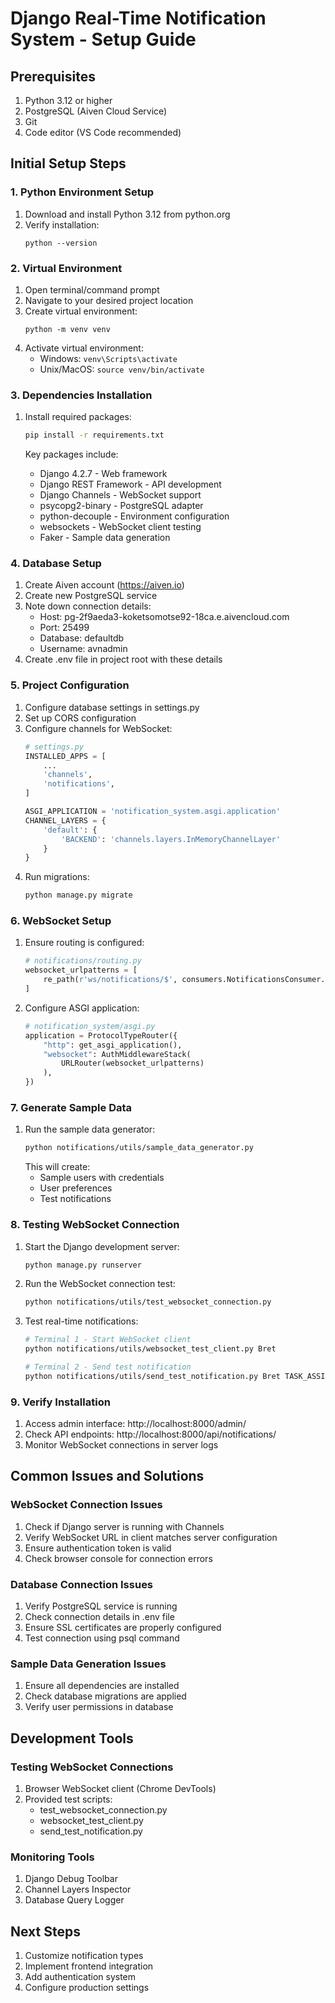# Django Real-Time Notification System - Setup Guide

## Prerequisites
1. Python 3.12 or higher
2. PostgreSQL (Aiven Cloud Service)
3. Git
4. Code editor (VS Code recommended)

## Initial Setup Steps

### 1. Python Environment Setup
1. Download and install Python 3.12 from python.org
2. Verify installation:
   ```
   python --version
   ```

### 2. Virtual Environment
1. Open terminal/command prompt
2. Navigate to your desired project location
3. Create virtual environment:
   ```
   python -m venv venv
   ```
4. Activate virtual environment:
   - Windows: `venv\Scripts\activate`
   - Unix/MacOS: `source venv/bin/activate`

### 3. Dependencies Installation
1. Install required packages:
   ```bash
   pip install -r requirements.txt
   ```
   
   Key packages include:
   - Django 4.2.7 - Web framework
   - Django REST Framework - API development
   - Django Channels - WebSocket support
   - psycopg2-binary - PostgreSQL adapter
   - python-decouple - Environment configuration
   - websockets - WebSocket client testing
   - Faker - Sample data generation

### 4. Database Setup
1. Create Aiven account (https://aiven.io)
2. Create new PostgreSQL service
3. Note down connection details:
   - Host: pg-2f9aeda3-koketsomotse92-18ca.e.aivencloud.com
   - Port: 25499
   - Database: defaultdb
   - Username: avnadmin
4. Create .env file in project root with these details

### 5. Project Configuration
1. Configure database settings in settings.py
2. Set up CORS configuration
3. Configure channels for WebSocket:
   ```python
   # settings.py
   INSTALLED_APPS = [
       ...
       'channels',
       'notifications',
   ]

   ASGI_APPLICATION = 'notification_system.asgi.application'
   CHANNEL_LAYERS = {
       'default': {
           'BACKEND': 'channels.layers.InMemoryChannelLayer'
       }
   }
   ```
4. Run migrations:
   ```bash
   python manage.py migrate
   ```

### 6. WebSocket Setup
1. Ensure routing is configured:
   ```python
   # notifications/routing.py
   websocket_urlpatterns = [
       re_path(r'ws/notifications/$', consumers.NotificationsConsumer.as_asgi()),
   ]
   ```

2. Configure ASGI application:
   ```python
   # notification_system/asgi.py
   application = ProtocolTypeRouter({
       "http": get_asgi_application(),
       "websocket": AuthMiddlewareStack(
           URLRouter(websocket_urlpatterns)
       ),
   })
   ```

### 7. Generate Sample Data
1. Run the sample data generator:
   ```bash
   python notifications/utils/sample_data_generator.py
   ```
   This will create:
   - Sample users with credentials
   - User preferences
   - Test notifications

### 8. Testing WebSocket Connection
1. Start the Django development server:
   ```bash
   python manage.py runserver
   ```

2. Run the WebSocket connection test:
   ```bash
   python notifications/utils/test_websocket_connection.py
   ```

3. Test real-time notifications:
   ```bash
   # Terminal 1 - Start WebSocket client
   python notifications/utils/websocket_test_client.py Bret

   # Terminal 2 - Send test notification
   python notifications/utils/send_test_notification.py Bret TASK_ASSIGNED
   ```

### 9. Verify Installation
1. Access admin interface: http://localhost:8000/admin/
2. Check API endpoints: http://localhost:8000/api/notifications/
3. Monitor WebSocket connections in server logs

## Common Issues and Solutions

### WebSocket Connection Issues
1. Check if Django server is running with Channels
2. Verify WebSocket URL in client matches server configuration
3. Ensure authentication token is valid
4. Check browser console for connection errors

### Database Connection Issues
1. Verify PostgreSQL service is running
2. Check connection details in .env file
3. Ensure SSL certificates are properly configured
4. Test connection using psql command

### Sample Data Generation Issues
1. Ensure all dependencies are installed
2. Check database migrations are applied
3. Verify user permissions in database

## Development Tools

### Testing WebSocket Connections
1. Browser WebSocket client (Chrome DevTools)
2. Provided test scripts:
   - test_websocket_connection.py
   - websocket_test_client.py
   - send_test_notification.py

### Monitoring Tools
1. Django Debug Toolbar
2. Channel Layers Inspector
3. Database Query Logger

## Next Steps
1. Customize notification types
2. Implement frontend integration
3. Add authentication system
4. Configure production settings
